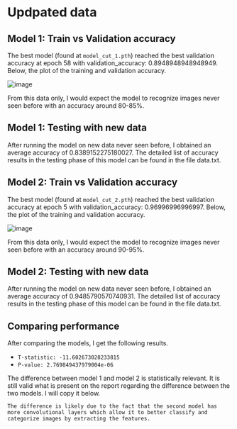 # Updpated data

## Model 1: Train vs Validation accuracy

The best model (found at `model_cut_1.pth`) reached the best validation accuracy at epoch 58 with validation_accuracy: 0.8948948948948949. Below, the plot of the training and validation accuracy.

![image](https://github.com/cosmcif/models-ass2/assets/75504103/7ea39449-43c5-4eff-93d1-584541bca688)

From this data only, I would expect the model to recognize images never seen before with an accuracy around 80-85%.

## Model 1: Testing with new data
After running the model on new data never seen before, I obtained an average accuracy of 0.8389152275180027. The detailed list of accuracy results in the testing phase of this model can be found in the file data.txt. 

## Model 2: Train vs Validation accuracy

The best model (found at `model_cut_2.pth`) reached the best validation accuracy at epoch 5 with validation_accuracy: 0.96996996996997. Below, the plot of the training and validation accuracy.

![image](https://github.com/cosmcif/models-ass2/assets/75504103/cfdf668b-682d-4c8c-a4a1-1c41554179f5)


From this data only, I would expect the model to recognize images never seen before with an accuracy around 90-95\%.

## Model 2: Testing with new data
After running the model on new data never seen before, I obtained an average accuracy of 0.9485790570740931. The detailed list of accuracy results in the testing phase of this model can be found in the file data.txt. 

## Comparing performance
After comparing the models, I get the following results.

- `T-statistic: -11.602673028233815`
- `P-value: 2.769849437979004e-06`

The difference between model 1 and model 2 is statistically relevant. It is still valid what is present on the report regarding the difference between the two models. I will copy it below.

`The difference is likely due to the fact that the second model has more convolutional layers which allow it to better classify and categorize images by extracting the features.`

